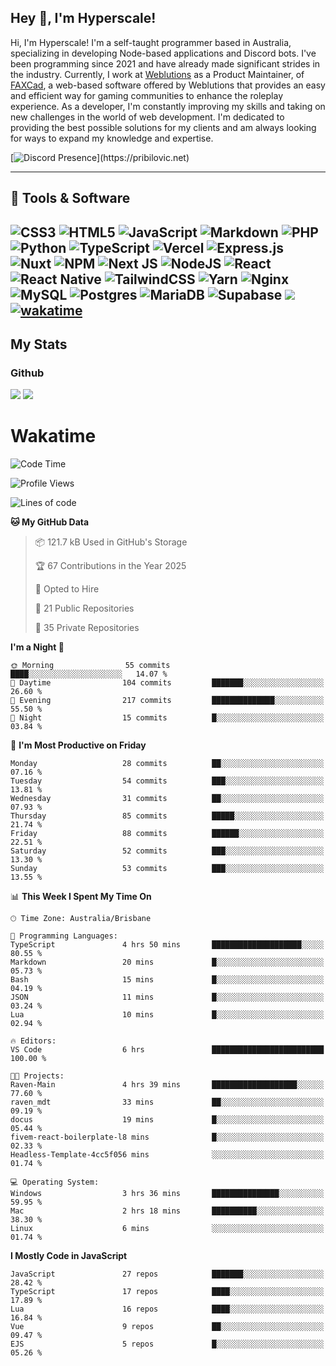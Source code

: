 ## Hey 👋, I'm Hyperscale!

Hi, I'm Hyperscale! I'm a self-taught programmer based in Australia, specializing in developing Node-based applications and Discord bots. I've been programming since 2021 and have already made significant strides in the industry. Currently, I work at [Weblutions](https://weblutions.com) as a Product Maintainer, of [FAXCad](https://weblutions.com/store/faxcad), a web-based software offered by Weblutions that provides an easy and efficient way for gaming communities to enhance the roleplay experience. As a developer, I'm constantly improving my skills and taking on new challenges in the world of web development. I'm dedicated to providing the best possible solutions for my clients and am always looking for ways to expand my knowledge and expertise.

[![Discord Presence](https://lanyard.cnrad.dev/api/906061699562475581?=idleMessage=:Just%Chillin%With%My%Kangaroo!)](https://pribilovic.net)

<p align="center">
<a href="https://github.com/Hyperscale1">
</a>
</p>

---
## 🔧 Tools & Software

![CSS3](https://img.shields.io/badge/css3-%231572B6.svg?style=for-the-badge&logo=css3&logoColor=white) ![HTML5](https://img.shields.io/badge/html5-%23E34F26.svg?style=for-the-badge&logo=html5&logoColor=white) ![JavaScript](https://img.shields.io/badge/javascript-%23323330.svg?style=for-the-badge&logo=javascript&logoColor=%23F7DF1E)  ![Markdown](https://img.shields.io/badge/markdown-%23000000.svg?style=for-the-badge&logo=markdown&logoColor=white) ![PHP](https://img.shields.io/badge/php-%23777BB4.svg?style=for-the-badge&logo=php&logoColor=white) ![Python](https://img.shields.io/badge/python-3670A0?style=for-the-badge&logo=python&logoColor=ffdd54) ![TypeScript](https://img.shields.io/badge/typescript-%23007ACC.svg?style=for-the-badge&logo=typescript&logoColor=white) ![Vercel](https://img.shields.io/badge/vercel-%23000000.svg?style=for-the-badge&logo=vercel&logoColor=white) ![Express.js](https://img.shields.io/badge/express.js-%23404d59.svg?style=for-the-badge&logo=express&logoColor=%2361DAFB) ![Nuxt](https://img.shields.io/badge/Nuxt-%23404d59.svg?style=for-the-badge&logo=nuxtdotjs&logoColor=%02dc82)  ![NPM](https://img.shields.io/badge/NPM-%23000000.svg?style=for-the-badge&logo=npm&logoColor=white) ![Next JS](https://img.shields.io/badge/Next-black?style=for-the-badge&logo=next.js&logoColor=white) ![NodeJS](https://img.shields.io/badge/node.js-6DA55F?style=for-the-badge&logo=node.js&logoColor=white) ![React](https://img.shields.io/badge/react-%2320232a.svg?style=for-the-badge&logo=react&logoColor=%2361DAFB) ![React Native](https://img.shields.io/badge/react_native-%2320232a.svg?style=for-the-badge&logo=react&logoColor=%2361DAFB) ![TailwindCSS](https://img.shields.io/badge/tailwindcss-%2338B2AC.svg?style=for-the-badge&logo=tailwind-css&logoColor=white) ![Yarn](https://img.shields.io/badge/yarn-%232C8EBB.svg?style=for-the-badge&logo=yarn&logoColor=white) ![Nginx](https://img.shields.io/badge/nginx-%23009639.svg?style=for-the-badge&logo=nginx&logoColor=white) ![MySQL](https://img.shields.io/badge/mysql-%2300f.svg?style=for-the-badge&logo=mysql&logoColor=white) ![Postgres](https://img.shields.io/badge/postgres-%23316192.svg?style=for-the-badge&logo=postgresql&logoColor=white) ![MariaDB](https://img.shields.io/badge/mariadb-%23316192.svg?style=for-the-badge&logo=mariadb&logoColor=white) ![Supabase](https://img.shields.io/badge/Supabase-3ECF8E?style=for-the-badge&logo=supabase&logoColor=white) ![](https://img.shields.io/badge/Ubuntu-E95420?style=for-the-badge&logo=ubuntu&logoColor=white) [![wakatime](https://wakatime.com/badge/user/6e098b16-30e8-493e-bf77-598fafbb912d.svg?style=for-the-badge)](https://wakatime.com/@6e098b16-30e8-493e-bf77-598fafbb912d) 
---
## My Stats

### Github
![](https://github-readme-stats.vercel.app/api?username=Hyperscale1&theme=blue-green)
![](https://github-readme-stats.vercel.app/api/top-langs/?username=Hyperscale1&theme=blue-green)

# Wakatime
<!--START_SECTION:waka-->
![Code Time](http://img.shields.io/badge/Code%20Time-921%20hrs%2049%20mins-blue)

![Profile Views](http://img.shields.io/badge/Profile%20Views-0-blue)

![Lines of code](https://img.shields.io/badge/From%20Hello%20World%20I%27ve%20Written-2.3%20million%20lines%20of%20code-blue)

**🐱 My GitHub Data** 

> 📦 121.7 kB Used in GitHub's Storage 
 > 
> 🏆 67 Contributions in the Year 2025
 > 
> 💼 Opted to Hire
 > 
> 📜 21 Public Repositories 
 > 
> 🔑 35 Private Repositories 
 > 
**I'm a Night 🦉** 

```text
🌞 Morning                55 commits          ████░░░░░░░░░░░░░░░░░░░░░   14.07 % 
🌆 Daytime                104 commits         ███████░░░░░░░░░░░░░░░░░░   26.60 % 
🌃 Evening                217 commits         ██████████████░░░░░░░░░░░   55.50 % 
🌙 Night                  15 commits          █░░░░░░░░░░░░░░░░░░░░░░░░   03.84 % 
```
📅 **I'm Most Productive on Friday** 

```text
Monday                   28 commits          ██░░░░░░░░░░░░░░░░░░░░░░░   07.16 % 
Tuesday                  54 commits          ███░░░░░░░░░░░░░░░░░░░░░░   13.81 % 
Wednesday                31 commits          ██░░░░░░░░░░░░░░░░░░░░░░░   07.93 % 
Thursday                 85 commits          █████░░░░░░░░░░░░░░░░░░░░   21.74 % 
Friday                   88 commits          ██████░░░░░░░░░░░░░░░░░░░   22.51 % 
Saturday                 52 commits          ███░░░░░░░░░░░░░░░░░░░░░░   13.30 % 
Sunday                   53 commits          ███░░░░░░░░░░░░░░░░░░░░░░   13.55 % 
```


📊 **This Week I Spent My Time On** 

```text
🕑︎ Time Zone: Australia/Brisbane

💬 Programming Languages: 
TypeScript               4 hrs 50 mins       ████████████████████░░░░░   80.55 % 
Markdown                 20 mins             █░░░░░░░░░░░░░░░░░░░░░░░░   05.73 % 
Bash                     15 mins             █░░░░░░░░░░░░░░░░░░░░░░░░   04.19 % 
JSON                     11 mins             █░░░░░░░░░░░░░░░░░░░░░░░░   03.24 % 
Lua                      10 mins             █░░░░░░░░░░░░░░░░░░░░░░░░   02.94 % 

🔥 Editors: 
VS Code                  6 hrs               █████████████████████████   100.00 % 

🐱‍💻 Projects: 
Raven-Main               4 hrs 39 mins       ███████████████████░░░░░░   77.60 % 
raven_mdt                33 mins             ██░░░░░░░░░░░░░░░░░░░░░░░   09.19 % 
docus                    19 mins             █░░░░░░░░░░░░░░░░░░░░░░░░   05.44 % 
fivem-react-boilerplate-l8 mins              █░░░░░░░░░░░░░░░░░░░░░░░░   02.33 % 
Headless-Template-4cc5f056 mins              ░░░░░░░░░░░░░░░░░░░░░░░░░   01.74 % 

💻 Operating System: 
Windows                  3 hrs 36 mins       ███████████████░░░░░░░░░░   59.95 % 
Mac                      2 hrs 18 mins       ██████████░░░░░░░░░░░░░░░   38.30 % 
Linux                    6 mins              ░░░░░░░░░░░░░░░░░░░░░░░░░   01.74 % 
```

**I Mostly Code in JavaScript** 

```text
JavaScript               27 repos            ███████░░░░░░░░░░░░░░░░░░   28.42 % 
TypeScript               17 repos            ████░░░░░░░░░░░░░░░░░░░░░   17.89 % 
Lua                      16 repos            ████░░░░░░░░░░░░░░░░░░░░░   16.84 % 
Vue                      9 repos             ██░░░░░░░░░░░░░░░░░░░░░░░   09.47 % 
EJS                      5 repos             █░░░░░░░░░░░░░░░░░░░░░░░░   05.26 % 
```




<!--END_SECTION:waka-->
